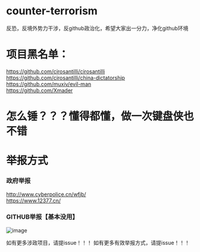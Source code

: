 # counter-terrorism
反恐，反境外势力干涉，反github政治化，希望大家出一分力，净化github环境


# 项目黑名单：  
https://github.com/cirosantilli/cirosantilli  
https://github.com/cirosantilli/china-dictatorship  
https://github.com/muxiv/evil-man  
https://github.com/Xmader  


# 怎么锤？？？懂得都懂，做一次键盘侠也不错

# 举报方式
### 政府举报
http://www.cyberpolice.cn/wfjb/  
https://www.12377.cn/  


### GITHUB举报【基本没用】
![image](https://user-images.githubusercontent.com/21185908/125169095-41070a80-e1db-11eb-89ed-3bd6fd5db55a.png)

如有更多涉政项目，请提issue！！！
如有更多有效举报方式，请提issue！！！
